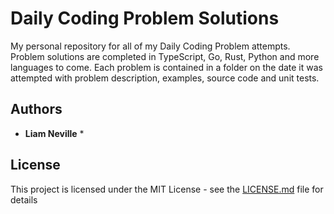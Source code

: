 # Daily Coding Problem Solutions

My personal repository for all of my Daily Coding Problem attempts. Problem solutions are
completed in TypeScript, Go, Rust, Python and more languages to come. Each problem is contained
in a folder on the date it was attempted with problem description, examples, source code and unit tests.


## Authors

* **Liam Neville** *


## License

This project is licensed under the MIT License - see the [LICENSE.md](LICENSE.md) file for details

